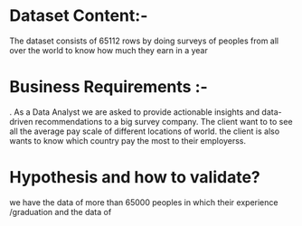 # Dataset Content:-

The dataset consists of 65112 rows by doing surveys of peoples from all over the world to know how much they earn in a year 

# Business Requirements :-

. As a Data Analyst we are asked to provide actionable insights and data-driven recommendations to a big survey company. The client want to to see all the average pay scale of different locations of world. the client is also wants to know which country pay the most to their employerss.

# Hypothesis and how to validate?

we have the data of more than 65000 peoples in which their experience /graduation and the data of 
